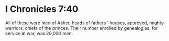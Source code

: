 # I Chronicles 7:40

All of these were men of Asher, heads of fathers ’ houses, approved, mighty warriors, chiefs of the princes. Their number enrolled by genealogies, for service in war, was 26,000 men.
